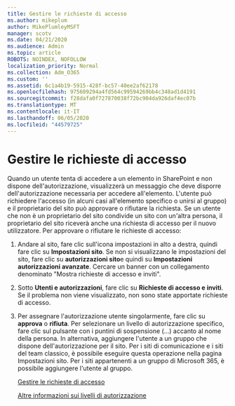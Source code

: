 ```yaml
---
title: Gestire le richieste di accesso
ms.author: mikeplum
author: MikePlumleyMSFT
manager: scotv
ms.date: 04/21/2020
ms.audience: Admin
ms.topic: article
ROBOTS: NOINDEX, NOFOLLOW
localization_priority: Normal
ms.collection: Adm_O365
ms.custom: ''
ms.assetid: 6c1a4b19-5915-428f-bc57-40ee2af62178
ms.openlocfilehash: 975609294a4fd564c99594269bb4c348ad1d4191
ms.sourcegitcommit: f28dafa0f727870038f72bc904da926daf4ec07b
ms.translationtype: MT
ms.contentlocale: it-IT
ms.lasthandoff: 06/05/2020
ms.locfileid: "44579725"
---
```

# <a name="manage-access-requests"></a>Gestire le richieste di accesso

Quando un utente tenta di accedere a un elemento in SharePoint e non dispone dell'autorizzazione, visualizzerà un messaggio che deve disporre dell'autorizzazione necessaria per accedere all'elemento. L'utente può richiedere l'accesso (in alcuni casi all'elemento specifico o unirsi al gruppo) e il proprietario del sito può approvare o rifiutare la richiesta. Se un utente che non è un proprietario del sito condivide un sito con un'altra persona, il proprietario del sito riceverà anche una richiesta di accesso per il nuovo utilizzatore. Per approvare o rifiutare le richieste di accesso:
  
1. Andare al sito, fare clic sull'icona impostazioni in alto a destra, quindi fare clic su **Impostazioni sito**. Se non si visualizzano le impostazioni del sito, fare clic su **autorizzazioni sito**e quindi su **Impostazioni autorizzazioni avanzate**. Cercare un banner con un collegamento denominato "Mostra richieste di accesso e inviti".
    
2. Sotto **Utenti e autorizzazioni**, fare clic su **Richieste di accesso e inviti**. Se il problema non viene visualizzato, non sono state apportate richieste di accesso.
    
3. Per assegnare l'autorizzazione utente singolarmente, fare clic su **approva** o **rifiuta**. Per selezionare un livello di autorizzazione specifico, fare clic sul pulsante con i puntini di sospensione (...) accanto al nome della persona. In alternativa, aggiungere l'utente a un gruppo che dispone dell'autorizzazione per il sito. Per i siti di comunicazione e i siti del team classico, è possibile eseguire questa operazione nella pagina Impostazioni sito. Per i siti appartenenti a un gruppo di Microsoft 365, è possibile aggiungere l'utente al gruppo.
    
    [Gestire le richieste di accesso](https://go.microsoft.com/fwlink/?linkid=2008747)
    
    [Altre informazioni sui livelli di autorizzazione](https://go.microsoft.com/fwlink/?linkid=867071)
    


